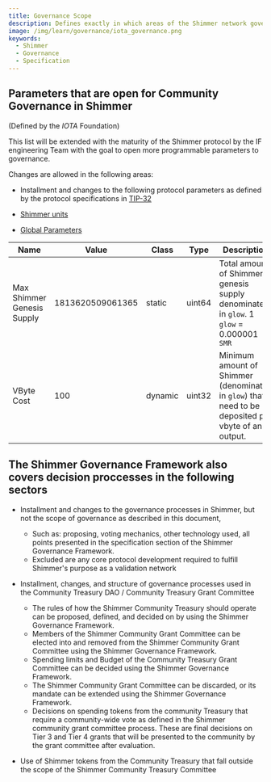 ```yaml
---
title: Governance Scope
description: Defines exactly in which areas of the Shimmer network governance processes are currently implemented
image: /img/learn/governance/iota_governance.png
keywords:
  - Shimmer
  - Governance
  - Specification
---
```


## Parameters that are open for Community Governance in Shimmer

(Defined by the _IOTA_ Foundation)

This list will be extended with the maturity of the Shimmer protocol by the IF engineering Team with the goal to open more programmable parameters to governance.

Changes are allowed in the following areas:

- Installment and changes to the following protocol parameters as defined by the protocol specifications in [TIP-32](https://github.com/iotaledger/tips/blob/main/tips/TIP-0032/tip-0032.md#detailed-design)

- [Shimmer units](https://github.com/iotaledger/tips/blob/main/tips/TIP-0032/tip-0032.md#shimmer-units)

- [Global Parameters](https://github.com/iotaledger/tips/blob/main/tips/TIP-0032/tip-0032.md#global-parameters)

| Name                       | Value            | Class   | Type   | Description                                                                                         |
| -------------------------- | ---------------- | ------- | ------ | --------------------------------------------------------------------------------------------------- |
| Max Shimmer Genesis Supply | 1813620509061365 | static  | uint64 | Total amount of Shimmer genesis supply denominated in `glow`. 1 `glow` = 0.000001 `SMR`             |
| VByte Cost                 | 100              | dynamic | uint32 | Minimum amount of Shimmer (denominated in `glow`) that need to be deposited per vbyte of an output. |

## The Shimmer Governance Framework also covers decision proccesses in the following sectors

- Installment and changes to the governance processes in Shimmer, but not the scope of governance as described in this document,

  - Such as: proposing, voting mechanics, other technology used, all points presented in the specification section of the Shimmer Governance Framework.
  - Excluded are any core protocol development required to fulfill Shimmer's purpose as a validation network

- Installment, changes, and structure of governance processes used in the Community Treasury DAO / Community Treasury Grant Committee

  - The rules of how the Shimmer Community Treasury should operate can be proposed, defined, and decided on by using the Shimmer Governance Framework.
  - Members of the Shimmer Community Grant Committee can be elected into and removed from the Shimmer Community Grant Committee using the Shimmer Governance Framework.
  - Spending limits and Budget of the Community Treasury Grant Committee can be decided using the Shimmer Governance Framework.
  - The Shimmer Community Grant Committee can be discarded, or its mandate can be extended using the Shimmer Governance Framework.
  - Decisions on spending tokens from the community Treasury that require a community-wide vote as defined in the Shimmer community grant committee process. These are final decisions on Tier 3 and Tier 4 grants that will be presented to the community by the grant committee after evaluation.

- Use of Shimmer tokens from the Community Treasury that fall outside the scope of the Shimmer Community Treasury Committee

